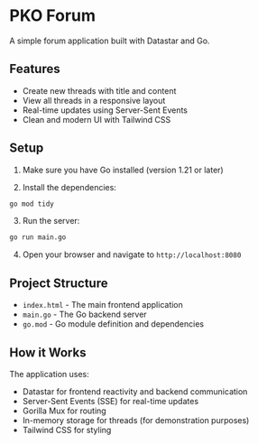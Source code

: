 # PKO Forum

A simple forum application built with Datastar and Go.

## Features

- Create new threads with title and content
- View all threads in a responsive layout
- Real-time updates using Server-Sent Events
- Clean and modern UI with Tailwind CSS

## Setup

1. Make sure you have Go installed (version 1.21 or later)

2. Install the dependencies:
```bash
go mod tidy
```

3. Run the server:
```bash
go run main.go
```

4. Open your browser and navigate to `http://localhost:8080`

## Project Structure

- `index.html` - The main frontend application
- `main.go` - The Go backend server
- `go.mod` - Go module definition and dependencies

## How it Works

The application uses:
- Datastar for frontend reactivity and backend communication
- Server-Sent Events (SSE) for real-time updates
- Gorilla Mux for routing
- In-memory storage for threads (for demonstration purposes)
- Tailwind CSS for styling 